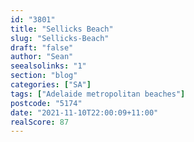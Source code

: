 ```yaml
---
id: "3801"
title: "Sellicks Beach"
slug: "Sellicks-Beach"
draft: "false"
author: "Sean"
seealsolinks: "1"
section: "blog"
categories: ["SA"]
tags: ["Adelaide metropolitan beaches"]
postcode: "5174"
date: "2021-11-10T22:00:09+11:00"
realScore: 87
---
```

